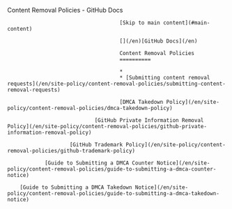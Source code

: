 Content Removal Policies - GitHub Docs

                                        [Skip to main content](#main-content)

                                        [](/en)[GitHub Docs](/en)

                                        Content Removal Policies
                                        ==========

                                        *
                                        * [Submitting content removal requests](/en/site-policy/content-removal-policies/submitting-content-removal-requests)

                                        [DMCA Takedown Policy](/en/site-policy/content-removal-policies/dmca-takedown-policy)

                                [GitHub Private Information Removal Policy](/en/site-policy/content-removal-policies/github-private-information-removal-policy)

                        [GitHub Trademark Policy](/en/site-policy/content-removal-policies/github-trademark-policy)

                [Guide to Submitting a DMCA Counter Notice](/en/site-policy/content-removal-policies/guide-to-submitting-a-dmca-counter-notice)

        [Guide to Submitting a DMCA Takedown Notice](/en/site-policy/content-removal-policies/guide-to-submitting-a-dmca-takedown-notice)
